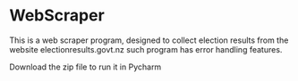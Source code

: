 # WebScraper

This is a web scraper program, designed to collect election results from the website electionresults.govt.nz such program has error handling features. 


Download the zip file to run it in Pycharm
